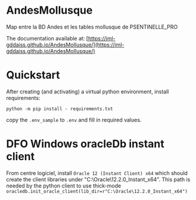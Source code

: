 # AndesMollusque
Map entre la BD Andes et les tables mollusque de PSENTINELLE_PRO

The documentation available at: [https://iml-gddaiss.github.io/AndesMollusque/](https://iml-gddaiss.github.io/AndesMollusque/)

# Quickstart
After creating (and activating) a virtual python environment, install requirements:
```
python -m pip install - requirements.txt
```

copy the `.env_sample` to `.env` and fill in required values.

# DFO Windows oracleDb instant client
From centre logiciel, install `Oracle 12 (Instant Client) x64` which should create the client libraries under "C:\Oracle\12.2.0_Instant_x64".
This path is needed by the python client to use thick-mode `oracledb.init_oracle_client(lib_dir=r"C:\Oracle\12.2.0_Instant_x64")`

